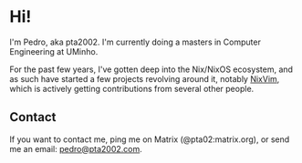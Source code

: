# Hi!

I'm Pedro, aka pta2002. I'm currently doing a masters in Computer Engineering
at UMinho.

For the past few years, I've gotten deep into the Nix/NixOS ecosystem, and as
such have started a few projects revolving around it, notably
[NixVim](https://github.com/pta2002/nixvim), which is actively getting
contributions from several other people.

## Contact

If you want to contact me, ping me on Matrix (@pta02:matrix.org), or send me an
email: [pedro@pta2002.com](mailto:pedro@pta2002.com).
